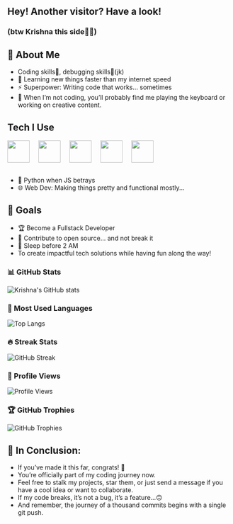 ## Hey! Another visitor? Have a look!


### (btw Krishna this side👋🏻)
## 🚀 About Me
- Coding skills💪, debugging skills🤡(jk)
- 🚀 Learning new things faster than my internet speed
- ⚡ Superpower: Writing code that works... sometimes
- 🎹 When I’m not coding, you’ll probably find me playing the keyboard or working on creative content.
  
## Tech I Use

<div style="display: flex; align-items: center; gap: 20px; flex-wrap: wrap; width:100%">  
  <img src="https://cdn.jsdelivr.net/gh/devicons/devicon/icons/html5/html5-original.svg" width="50" height="50"/>  
  <img src="https://cdn.jsdelivr.net/gh/devicons/devicon/icons/css3/css3-original.svg" width="50" height="50"/>  
  <img src="https://cdn.jsdelivr.net/gh/devicons/devicon/icons/javascript/javascript-original.svg" width="50" height="50"/>  
  <img src="https://cdn.jsdelivr.net/gh/devicons/devicon/icons/react/react-original.svg" width="50" height="50"/>  
  <img src="https://cdn.jsdelivr.net/gh/devicons/devicon/icons/python/python-original.svg" width="50" height="50"/>  
</div>
<br>


- 🐍 Python when JS betrays
- 🌐 Web Dev: Making things pretty and functional mostly...
## 🎯 Goals
 - 🏆 Become a Fullstack Developer
 - 🛂 Contribute to open source... and not break it
 - 🌙 Sleep before 2 AM
 - To create impactful tech solutions while having fun along the way!

### 📊 GitHub Stats  
![Krishna's GitHub stats](https://github-readme-stats.vercel.app/api?username=krishna-dave206&show_icons=true&theme=dark)


### 🚀 Most Used Languages  
![Top Langs](https://github-readme-stats.vercel.app/api/top-langs/?username=krishna-dave206&layout=compact&theme=gruvbox)

### 🔥 Streak Stats  
![GitHub Streak](https://github-readme-streak-stats.herokuapp.com/?user=krishna-dave206&theme=dark)

### 👀 Profile Views  
![Profile Views](https://komarev.com/ghpvc/?username=krishna-dave206&color=blue)


### 🏆 GitHub Trophies  
![GitHub Trophies](https://github-profile-trophy.vercel.app/?username=krishna-dave206&theme=radical)

## 🎯 In Conclusion:
- If you’ve made it this far, congrats! 🎉
- You’re officially part of my coding journey now.
- Feel free to stalk my projects, star them, or just send a message if you have a cool idea or want to collaborate.
- If my code breaks, it’s not a bug, it’s a feature…🙃 
- And remember, the journey of a thousand commits begins with a single git push.
